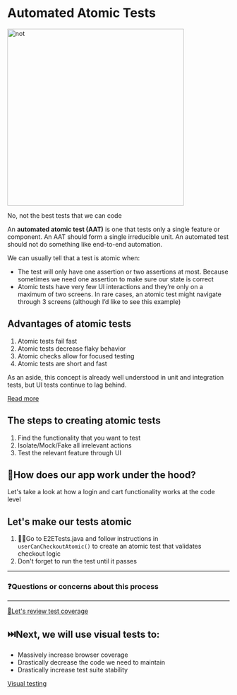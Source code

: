 # Automated Atomic Tests

<img src="https://media.giphy.com/media/JtLrtaN4VPoKXJRKGB/giphy.gif" alt="not" width="400"/>

No, not the best tests that we can code

An **automated atomic test (AAT)** is one that tests only a single feature or component. An AAT should form a single irreducible unit. An automated test should not do something like end-to-end automation. 

We can usually tell that a test is atomic when:

* The test will only have one assertion or two assertions at most. Because sometimes we need one assertion to make sure our state is correct
* Atomic tests have very few UI interactions and they’re only on a maximum of two screens. In rare cases, an atomic test might navigate through 3 screens (although I’d like to see this example)

## Advantages of atomic tests
1. Atomic tests fail fast
2. Atomic tests decrease flaky behavior
3. Atomic checks allow for focused testing
4. Atomic tests are short and fast

As an aside, this concept is already well understood in unit and integration tests, but UI tests continue to lag behind.

[Read more](https://ultimateqa.com/automated-atomic-tests/)

## The steps to creating atomic tests

1. Find the functionality that you want to test
2. Isolate/Mock/Fake all irrelevant actions
3. Test the relevant feature through UI

## 👀How does our app work under the hood?

Let's take a look at how a login and cart functionality works at the code level

## Let's make our tests atomic

1. 🏋️‍♀️Go to E2ETests.java and follow instructions in `userCanCheckoutAtomic()` to create an atomic test that validates checkout logic
2. Don't forget to run the test until it passes

---

### ❓Questions or concerns about this process

---

[🧪Let's review test coverage](TEST-STRATEGY.MD)

## ⏭️Next, we will use visual tests to:

* Massively increase browser coverage
* Drastically decrease the code we need to maintain
* Drastically increase test suite stability

[Visual testing](VISUAL.MD)
